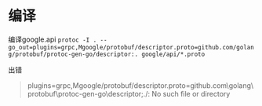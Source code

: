 # 编译
编译google.api
`protoc -I . --go_out=plugins=grpc,Mgoogle/protobuf/descriptor.proto=github.com/golang/protobuf/protoc-gen-go/descriptor:. google/api/*.proto`

出错

> plugins=grpc,Mgoogle/protobuf/descriptor.proto=github.com\golang\protobuf\protoc-gen-go\descriptor;./: No such file or directory